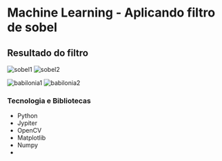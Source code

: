 # Machine Learning - Aplicando filtro de sobel
## Resultado do filtro

![sobel1](https://github.com/user-attachments/assets/32bd4558-1500-4709-884e-61655c8324fd)
![sobel2](https://github.com/user-attachments/assets/a45850a2-b62d-4194-ba24-0bfb84461aaf)

![babilonia1](https://github.com/user-attachments/assets/6d060adf-1df9-46d7-96ba-6d363607cfee)
![babilonia2](https://github.com/user-attachments/assets/3090f12a-0edb-4aa7-a42f-c401a98839dd)


### Tecnologia e Bibliotecas
- Python
- Jypiter
- OpenCV
- Matplotlib
- Numpy
- 
